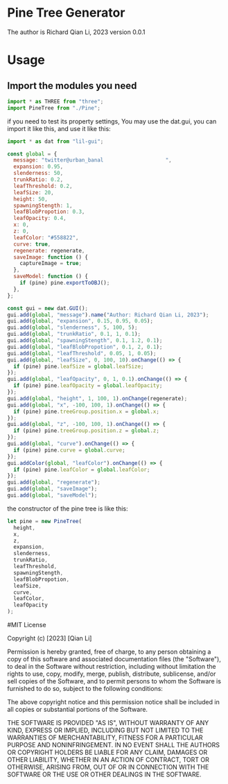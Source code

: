 # Pine Tree Generator

The author is Richard Qian Li, 2023
version 0.0.1

# Usage

## Import the modules you need

```javascript
import * as THREE from "three";
import PineTree from "./Pine";
```

if you need to test its property settings, You may use the dat.gui, you can import it like this, and use it like this:

```javascript
import * as dat from "lil-gui";
```

```javascript
const global = {
  message: "twitter@urban_banal                    ",
  expansion: 0.95,
  slenderness: 50,
  trunkRatio: 0.2,
  leafThreshold: 0.2,
  leafSize: 20,
  height: 50,
  spawningStength: 1,
  leafBlobPropotion: 0.3,
  leafOpacity: 0.4,
  x: 0,
  z: 0,
  leafColor: "#558822",
  curve: true,
  regenerate: regenerate,
  saveImage: function () {
    captureImage = true;
  },
  saveModel: function () {
    if (pine) pine.exportToOBJ();
  },
};

const gui = new dat.GUI();
gui.add(global, "message").name("Author: Richard Qian Li, 2023");
gui.add(global, "expansion", 0.15, 0.95, 0.05);
gui.add(global, "slenderness", 5, 100, 5);
gui.add(global, "trunkRatio", 0.1, 1, 0.1);
gui.add(global, "spawningStength", 0.1, 1.2, 0.1);
gui.add(global, "leafBlobPropotion", 0.1, 2, 0.1);
gui.add(global, "leafThreshold", 0.05, 1, 0.05);
gui.add(global, "leafSize", 0, 100, 10).onChange(() => {
  if (pine) pine.leafSize = global.leafSize;
});
gui.add(global, "leafOpacity", 0, 1, 0.1).onChange(() => {
  if (pine) pine.leafOpacity = global.leafOpacity;
});
gui.add(global, "height", 1, 100, 1).onChange(regenerate);
gui.add(global, "x", -100, 100, 1).onChange(() => {
  if (pine) pine.treeGroup.position.x = global.x;
});
gui.add(global, "z", -100, 100, 1).onChange(() => {
  if (pine) pine.treeGroup.position.z = global.z;
});
gui.add(global, "curve").onChange(() => {
  if (pine) pine.curve = global.curve;
});
gui.addColor(global, "leafColor").onChange(() => {
  if (pine) pine.leafColor = global.leafColor;
});
gui.add(global, "regenerate");
gui.add(global, "saveImage");
gui.add(global, "saveModel");
```

the constructor of the pine tree is like this:

```javascript
let pine = new PineTree(
  height,
  x,
  z,
  expansion,
  slenderness,
  trunkRatio,
  leafThreshold,
  spawningStength,
  leafBlobPropotion,
  leafSize,
  curve,
  leafColor,
  leafOpacity
);
```

#MIT License

Copyright (c) [2023] [Qian Li]

Permission is hereby granted, free of charge, to any person obtaining a copy
of this software and associated documentation files (the "Software"), to deal
in the Software without restriction, including without limitation the rights
to use, copy, modify, merge, publish, distribute, sublicense, and/or sell
copies of the Software, and to permit persons to whom the Software is
furnished to do so, subject to the following conditions:

The above copyright notice and this permission notice shall be included in all
copies or substantial portions of the Software.

THE SOFTWARE IS PROVIDED "AS IS", WITHOUT WARRANTY OF ANY KIND, EXPRESS OR
IMPLIED, INCLUDING BUT NOT LIMITED TO THE WARRANTIES OF MERCHANTABILITY,
FITNESS FOR A PARTICULAR PURPOSE AND NONINFRINGEMENT. IN NO EVENT SHALL THE
AUTHORS OR COPYRIGHT HOLDERS BE LIABLE FOR ANY CLAIM, DAMAGES OR OTHER
LIABILITY, WHETHER IN AN ACTION OF CONTRACT, TORT OR OTHERWISE, ARISING FROM,
OUT OF OR IN CONNECTION WITH THE SOFTWARE OR THE USE OR OTHER DEALINGS IN THE
SOFTWARE.

